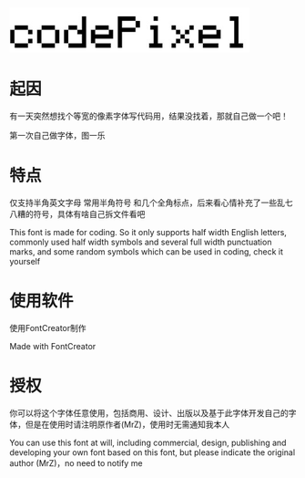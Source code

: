 ![Title](https://github.com/MrZ626/codePixel/blob/master/title.jpg)

# 起因
有一天突然想找个等宽的像素字体写代码用，结果没找着，那就自己做一个吧！

第一次自己做字体，图一乐

# 特点
仅支持半角英文字母 常用半角符号 和几个全角标点，后来看心情补充了一些乱七八糟的符号，具体有啥自己拆文件看吧

This font is made for coding. So it only supports half width English letters, commonly used half width symbols and several full width punctuation marks, and some random symbols which can be used in coding, check it yourself

# 使用软件
使用FontCreator制作

Made with FontCreator

# 授权
你可以将这个字体任意使用，包括商用、设计、出版以及基于此字体开发自己的字体，但是在使用时请注明原作者(MrZ)，使用时无需通知我本人

You can use this font at will, including commercial, design, publishing and developing your own font based on this font, but please indicate the original author (MrZ)，no need to notify me
